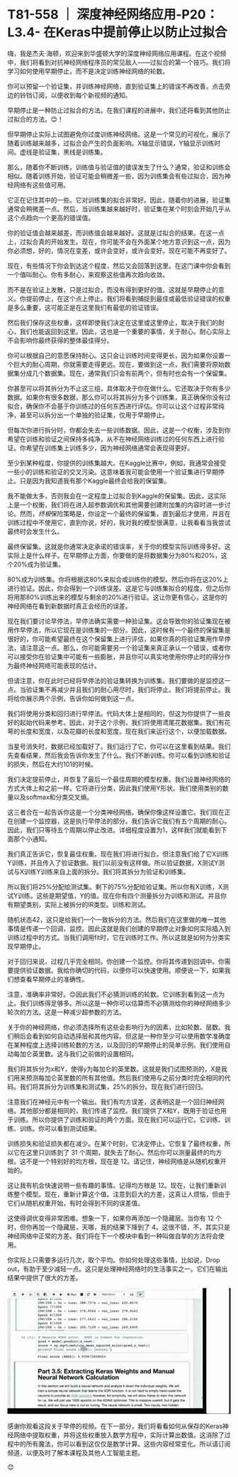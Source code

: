 # T81-558 ｜ 深度神经网络应用-P20：L3.4- 在Keras中提前停止以防止过拟合 

嗨，我是杰夫·海顿，欢迎来到华盛顿大学的深度神经网络应用课程。在这个视频中，我们将看到对抗神经网络程序员的常见敌人——过拟合的第一个技巧。我们将学习如何使用早期停止，而不是决定训练神经网络的轮数。

你可以预留一个验证集，并训练神经网络，直到验证集上的错误不再改善。点击旁边的铃铛订阅，以便收到每个新视频的通知。

早期停止是一种防止过拟合的方法。在我们课程的进展中，我们还将看到其他防止过拟合的方法。😊！[](img/4c43fcf66b6cd3d24858fb5574a8cd57_1.png)

但早期停止实际上试图避免你过度训练神经网络。这是一个常见的可视化，展示了随着训练越来越多，过拟合会产生的负面影响。X轴显示错误，Y轴显示训练时间。虚线是验证集，黑线是训练集。

那么，随着你不断训练，训练值与验证值的错误发生了什么？通常，验证和训练会相似。随着训练开始，验证可能会稍微差一些，因为训练集会有些过拟合，因为神经网络有这些值可用。

它正在记住其中的一些。它对训练集的拟合非常好。因此，随着你的进展，验证集通常会稍微差一点。然后，当训练集越来越好时，验证集在某个时刻会开始几乎从这个点趋向一个更高的错误值。

你的验证值会越来越差，而训练值会越来越好。这就是过拟合的结果。在这一点上，过拟合真的开始发生。现在，你可能不会在外面某个地方意识到这一点，因为你必须想，好的，情况在变差，或许会变好，或许会变好。现在可能不再变好了。

现在，有些情况下你会到达这个程度，然后又会回落到这里。在这门课中你会看到一个值叫耐心。你有多耐心，来观察这些值再次趋向收敛。

而不是在验证上发散，只是过拟合，而没有得到更好的值。这就是早期停止的意义。你提前停止，在这个点上停止。我们将看到捕捉到最佳或最低验证错误的权重是多么重要，这可能正是在这里我们有最低的验证错误。

然后我们保存这些权重，这样即使我们决定在这里或这里停止，取决于我们的耐心，我们也能返回到这里。因此，这也是一个重要的事情，关于耐心。耐心实际上不会影响你最终获得的整体最佳得分。

你可以根据自己的意愿保持耐心。这只会让训练时间变得更长，因为如果你设置一个巨大的耐心周期，你就需要走得更远。现在，要做到这一点，我们需要将原始数据集分成几个数据集。现在，通常我们只会有前两个，但有时也会有一个保留集。

你甚至可以将其拆分为不止这三组，具体取决于你在做什么。它还取决于你有多少数据。如果你有很多数据，那么你可以将其拆分为多个训练集，真正确保你没有过拟合，确保你不会基于你训练过的任何东西进行评估。你可以让这个过程非常纯净，甚至可以拆分出一个单独的验证集，仅用于早期停止。

但每次你进行拆分时，你都会失去一些训练数据。因此，这是一个权衡，涉及到你希望在训练和验证之间保持多纯净，从不在神经网络训练过的任何东西上进行验证。你希望在训练集上训练多少，因为神经网络通常会表现得更好。

至少到某种程度，你提供的训练集越大。在Kaggle比赛中，例如，我通常会接受一些小的训练和验证的交叉污染。这意味着我可能会使用一个验证集进行早期停止。只是因为我知道我有那个Kaggle最终会给我的保留集。

我不能做太多，否则我会在一定程度上过拟合到Kaggle的保留集。因此，这实际上是一个权衡，我们将在进入超参数调优和其他需要创建附加集的内容时进一步讨论。然而，*终极*保险策略是，你设定一个最终的保留集，直到最后才使用，并且在训练过程中不使用它，直到你说，好的，我对我的模型很满意，让我看看当我尝试最终时会发生什么。

最终保留集。这就是你通常决定承诺的错误率，关于你的模型实际训练得多好。这实际上是什么样子。在早期停止方面，你要做的是将数据集分为80%和20%，这个20%成为验证集。

80%成为训练集。你将根据这80%来拟合或训练你的模型。然后你将在这20%上进行验证。因此，你会得到一个训练误差。这是它与训练集拟合的程度，但之后你将用那80%训练出来的模型与剩余的20%进行验证。这让你更有信心，这是你的神经网络在看到新数据时真正会经历的误差。

现在我们要讨论早停法，早停法确实需要一种验证集。这会导致你的验证集现在被用作早停法，所以它现在是训练集的一部分。因此，这时候有一个最终的保留集是很好的，你可能希望最终在这个保留集上进行评估，如果你真的将验证集用作早停法，请注意这一点。那么，你可能需要另一个验证集来真正承认一个错误，或者你可以接受你在验证集中可能有一些膨胀，并且你可以真实地使用你停止时的得分作为最终神经网络可能表现的估计。

但请注意，你在此时已经将早停法的验证集转换为训练集。我们要做的是监控这一点。当验证集不再减少并且我们的耐心用尽时，我们将停止。我们将提前停止。我将给你展示两个示例，告诉你如何做到这一点。

我们将使用分类和回归进行早停法。代码大体上是相同的，但这为你提供了一些良好的起始代码来参考。因此，对于这个示例，我们将使用鸢尾花数据集。我们有花萼的长度和宽度，以及花瓣的长度和宽度。现在我们来运行这个，以便加载数据。

当星号消失时，数据已经加载好了。我们运行了它，你可以在这里看到结果。我们先查看结果，然后我会告诉你发生了什么。我们不断训练。你可以看到训练和验证的损失，然后在大约101的时候。

我们决定提前停止，并恢复了最后一个最佳周期的模型权重。我们设置神经网络的方式大体上和之前一样。它将进行分类，因此我们使用Y形状。我们使用类别的数量以及softmax和分类交叉熵。

这三者合在一起告诉你这是一个分类神经网络。确保你像这样设置它。我们现在正在创建一个监控器，这是执行早停法的部分。我们告诉它我们有五个周期的耐心。因此，我们只等待五个周期以停止改进。详细程度设置为1，这样我们就能看到下面那个小通知。

我们真正告诉它，恢复最佳权重。现在我们将进行拟合。但注意我们给了它X训练Y训练，并且传入了验证数据。我们以前没有这样做。所以验证数据，X测试Y测试与X训练Y训练来自上面的拆分。我们将其拆分为验证和训练集。

所以我们将25%分配给测试集。剩下的75%分配给验证集。所以你有X训练，X测试Y训练。这些是期望值，Y的值。现在你有四个测量拆分为训练和测试。并且你有期望类别，实际上被拆分的IR类型。训练和测试。

随机状态42，这只是给我们一个一致拆分的方法。然后我们在这里做的唯一其他事情是传递一个回调，监控。因此这就是我们创建的早期停止对象如何实际插入到训练过程中的方式。当我们调用fit时，它在训练时工作。所以这就是如何为分类实现早期停止。

对于回归来说，过程几乎完全相同。你创建一个监控。你将其传递到回调中。你需要提供验证数据。我给你确切的代码，以便你可以快速使用。顺便说一下，如果我们想查看早期停止的准确性。

注意，准确率非常好。😊因此我们不必猜测训练的轮数。它训练到看到这一点为止。我们训练得足够多。所以这是一种你可以估算而不必猜测给你的神经网络多少轮次的方法。这是一种减少超参数的方法。

关于你的神经网络，你必须选择所有这些会影响行为的因素，比如轮数、层数。我们稍后会看到如何自动选择层和其他内容。但这是一种你至少可以使用数学准确度在某种程度上选择训练轮数的方法，以及回归的早期停止的简单示例。我们使用自动每加仑英里数。这与我们之前做的设置相同。

我们将其拆分为x和Y，使得y为每加仑的英里数。这就是我们试图预测的，X是我们用来预测每加仑英里数的所有其他值。然后我们使用与之前分类时完全相同的代码。我们将其拆分为训练集和测试集，25%的拆分。现在我们进行回归。

注意我们在神经元中有一个输出。我们有均方误差，这表明这是一个回归神经网络。其他部分都是相同的，我们传递了监控。我们提供了X和Y，既用于验证也用于训练。所以你提供了训练和验证的两个方面。现在我们可以运行它。它训练、训练、训练。你可以看到测试结果。

训练损失和验证损失都在减少。在某个时刻，它决定停止。它恢复了最终权重，所以它在这里只训练到了 31 个周期，就失去了耐心。然后你可以测量最终的均方根。这不是一个特别好的均方根，现在是 12。请记住，神经网络是从随机权重开始的。

这让我有机会快速说明一些有趣的事情。记得均方根是 12。现在，让我们重新训练整个模型。现在，重新计算这个值。注意到巨大的方差，这真让人烦恼，但由于它们从随机权重开始，有时会得到不同的误差值。

这使得调优变得非常困难。想象一下，如果你再添加一个隐藏层。当你有 12 个时，但你再加一个隐藏层，天哪，我的结果下降到了 4。这很不错，不，其实只是神经网络中正常的方差。我们将在下一个模块中看到一种叫做自举的方法将会使用。

你实际上只需要多运行几次，取个平均。你如何处理这些事情，比如说，Drop out，有助于至少减轻一点。这只是处理神经网络时的生活事实之一。它们在输出结果中提供了很大的方差。

![](img/4c43fcf66b6cd3d24858fb5574a8cd57_3.png)

感谢你观看这段关于早停的视频。在下一部分，我们将看看如何从保存的Keras神经网络中提取权重，并将这些权重放入数学方程中，实际计算出数值。这消除了过程中的所有魔法，你可以看到这仅仅是数学计算。这些内容经常变化。所以请订阅频道，以便及时了解本课程及其他人工智能主题。

😊
